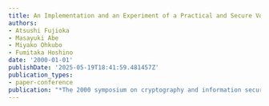 ```yaml
---
title: An Implementation and an Experiment of a Practical and Secure Voting Scheme
authors:
- Atsushi Fujioka
- Masayuki Abe
- Miyako Ohkubo
- Fumitaka Hoshino
date: '2000-01-01'
publishDate: '2025-05-19T18:41:59.481457Z'
publication_types:
- paper-conference
publication: "*The 2000 symposium on cryptography and information security (SCIS'00)*"
---
```

